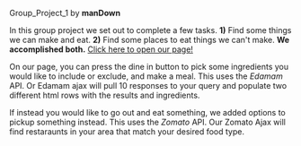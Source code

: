 Group_Project_1
by **manDown**

In this group project we set out to complete a few tasks.
**1)** Find some things we can make and eat.
**2)** Find some places to eat things we can't make.
**We accomplished both.**
[Click here to open our page!](bradbader.github.io/Group_Project_1)

On our page, you can press the dine in button to pick some ingredients you would like to include or exclude, and make a meal.
This uses the _Edamam_ API.
Or Edamam ajax will pull 10 responses to your query and populate two different html rows with the results and ingredients.

If instead you would like to go out and eat something, we added options to pickup something instead.
This uses the _Zomato_ API.
Our Zomato Ajax will find restaraunts in your area that match your desired food type.




